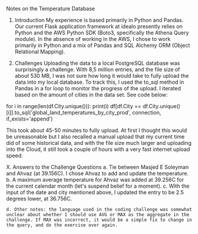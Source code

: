 Notes on the Temperature Database

1. Introduction
My experience is based primarily in Python and Pandas. Our current Flask application framework at idealo presently relies on Python and the AWS Python SDK (Boto3, specifically the Athena Query module). In the absence of working in the AWS, I chose to work primarily in Python and a mix of Pandas and SQL Alchemy ORM (Object Relational Mapping). 

2. Challenges
Uploading the data to a local PostgreSQL database was surprisingly a challenge. With 8,5 million entries, and the file size of about 530 MB, I was not sure how long it would take to fully upload the data into my local database. To track this, I used the to_sql method in Pandas in a for loop to monitor the progress of the upload. I iterated based on the amount of cities in the data set. See code below:

for i in range(len(df.City.unique())):
    print(i)
    df[df.City == df.City.unique()[i]].to_sql('global_land_temperatures_by_city_prod', connection, if_exists='append')
    
This took about 45-50 minutes to fully upload. At first I thought this would be unreasonable but I also recalled a manual upload that my current time did of some historical data, and with the file size much larger and uploading into the Cloud, it still took a couple of hours with a very fast internet upload speed.
    
    

X. Answers to the Challenge Questions
    a. Tie between Masjed E Soleyman and Ahvaz (at 39.156C). I chose Ahvaz to add and update the temperature.
    b. A maximum average temperature for Ahvaz was added at 39.256C for the current calendar month (let's suspend belief for a moment).
    c. With the input of the date and city mentioned above, I updated the entry to be 2.5 degrees lower, at 36.756C.
    
    d. Other notes: the language used in the coding challenge was somewhat unclear about whether I should use AVG or MAX as the aggregate in the challenge. If MAX was incorrect, it would be a simple fix to change in the query, and do the exercise over again.
